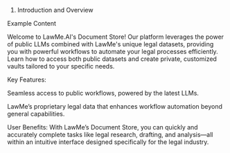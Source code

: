 1. Introduction and Overview

Example Content

Welcome to LawMe.AI's Document Store! Our platform leverages the power of public LLMs combined with LawMe's unique legal datasets, providing you with powerful workflows to automate your legal processes efficiently. Learn how to access both public datasets and create private, customized vaults tailored to your specific needs.

Key Features:

Seamless access to public workflows, powered by the latest LLMs.

LawMe’s proprietary legal data that enhances workflow automation beyond general capabilities.

User Benefits:
With LawMe’s Document Store, you can quickly and accurately complete tasks like legal research, drafting, and analysis—all within an intuitive interface designed specifically for the legal industry.